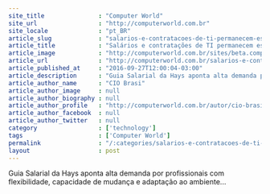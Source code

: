 ```yaml
---
site_title               : "Computer World"
site_url                 : "http://computerworld.com.br"
site_locale              : "pt_BR"
article_slug             : "salarios-e-contratacoes-de-ti-permanecem-estaveis-em-2016"
article_title            : "Salários e contratações de TI permanecem estáveis em 2016"
article_image            : "http://computerworld.com.br/sites/beta.computerworld.com.br/files/news_articles/emprego_gestao_rh.jpg"
article_url              : "http://computerworld.com.br/salarios-e-contratacoes-de-ti-permanecem-estaveis-em-2016"
article_published_at     : "2016-09-27T12:00:04-03:00"
article_description      : "Guia Salarial da Hays aponta alta demanda por profissionais com flexibilidade, capacidade de mudança e adaptação ao ambiente..."
article_author_name      : "CIO Brasi"
article_author_image     : null
article_author_biography : null
article_author_profile   : "http://computerworld.com.br/autor/cio-brasil"
article_author_facebook  : null
article_author_twitter   : null
category                 : ['technology']
tags                     : ['Computer World']
permalink                : "/:categories/salarios-e-contratacoes-de-ti-permanecem-estaveis-em-2016/"
layout                   : post
---
```


Guia Salarial da Hays aponta alta demanda por profissionais com flexibilidade, capacidade de mudança e adaptação ao ambiente...
